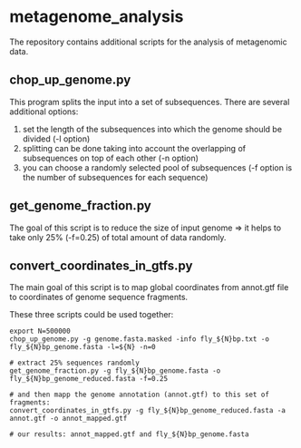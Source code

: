 # metagenome_analysis
The repository contains additional scripts for the analysis of metagenomic data.

## chop_up_genome.py

This program splits the input into a set of subsequences. 
There are several additional options:
1) set the length of the subsequences into which the genome should be divided (-l option)
2) splitting can be done taking into account the overlapping of subsequences on top of each other (-n option)
3) you can choose a randomly selected pool of subsequences (-f option is the number of subsequences for each sequence)

## get_genome_fraction.py
The goal of this script is to reduce the size of input genome => it helps to take only 25% (-f=0.25) of total amount of data randomly.

## convert_coordinates_in_gtfs.py
The main goal of this script is to map global coordinates from annot.gtf file to coordinates of genome sequence fragments.

These three scripts could be used together:
```
export N=500000
chop_up_genome.py -g genome.fasta.masked -info fly_${N}bp.txt -o fly_${N}bp_genome.fasta -l=${N} -n=0

# extract 25% sequences randomly
get_genome_fraction.py -g fly_${N}bp_genome.fasta -o fly_${N}bp_genome_reduced.fasta -f=0.25

# and then mapp the genome annotation (annot.gtf) to this set of fragments:
convert_coordinates_in_gtfs.py -g fly_${N}bp_genome_reduced.fasta -a annot.gtf -o annot_mapped.gtf

# our results: annot_mapped.gtf and fly_${N}bp_genome.fasta
```
